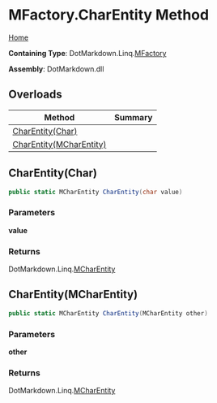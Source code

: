 <a name="_top"></a>

# MFactory\.CharEntity Method

[Home](../../../../README.md#_top)

**Containing Type**: DotMarkdown\.Linq\.[MFactory](../README.md#_top)

**Assembly**: DotMarkdown\.dll

## Overloads

| Method | Summary |
| ------ | ------- |
| [CharEntity(Char)](#DotMarkdown_Linq_MFactory_CharEntity_System_Char_) | |
| [CharEntity(MCharEntity)](#DotMarkdown_Linq_MFactory_CharEntity_DotMarkdown_Linq_MCharEntity_) | |

## CharEntity\(Char\) <a name="DotMarkdown_Linq_MFactory_CharEntity_System_Char_"></a>

```csharp
public static MCharEntity CharEntity(char value)
```

### Parameters

**value**

### Returns

DotMarkdown\.Linq\.[MCharEntity](../../MCharEntity/README.md#_top)

## CharEntity\(MCharEntity\) <a name="DotMarkdown_Linq_MFactory_CharEntity_DotMarkdown_Linq_MCharEntity_"></a>

```csharp
public static MCharEntity CharEntity(MCharEntity other)
```

### Parameters

**other**

### Returns

DotMarkdown\.Linq\.[MCharEntity](../../MCharEntity/README.md#_top)

